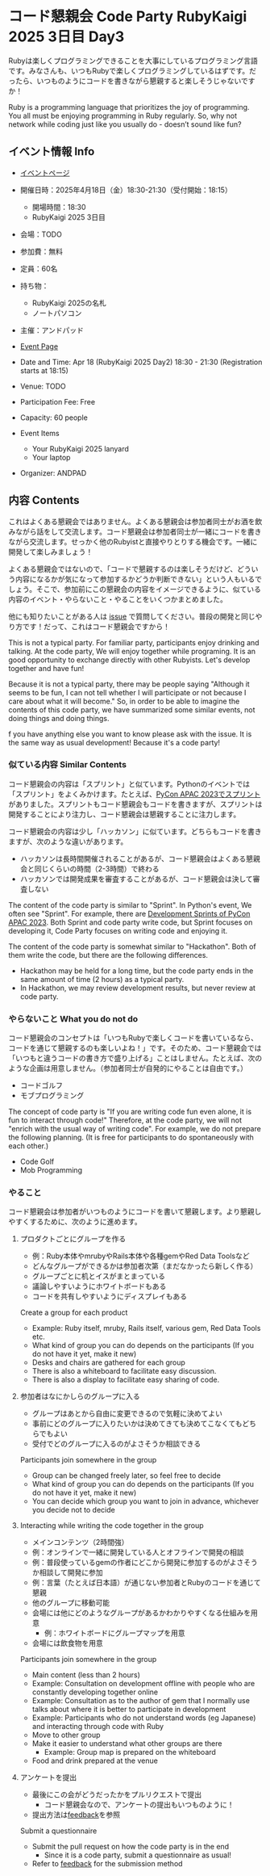 # コード懇親会 Code Party RubyKaigi 2025 3日目 Day3

Rubyは楽しくプログラミングできることを大事にしているプログラミング言語です。みなさんも、いつもRubyで楽しくプログラミングしているはずです。だったら、いつものようにコードを書きながら懇親すると楽しそうじゃないですか！

Ruby is a programming language that prioritizes the joy of programming. You all must be enjoying programming in Ruby regularly. So, why not network while coding just like you usually do - doesn’t sound like fun?

## イベント情報 Info

  * [イベントページ](https://andpad.connpass.com/event/347970)
  * 開催日時：2025年4月18日（金）18:30-21:30（受付開始：18:15）
    * 開場時間：18:30
    * RubyKaigi 2025 3日目
  * 会場：TODO
  * 参加費：無料
  * 定員：60名
  * 持ち物：
    * RubyKaigi 2025の名札
    * ノートパソコン
  * 主催：アンドパッド

  * [Event Page](https://andpad.connpass.com/event/347970)
  * Date and Time: Apr 18 (RubyKaigi 2025 Day2) 18:30 - 21:30 (Registration starts at 18:15)
  * Venue: TODO
  * Participation Fee: Free
  * Capacity: 60 people
  * Event Items
    * Your RubyKaigi 2025 lanyard
    * Your laptop
  * Organizer: ANDPAD

## 内容 Contents

これはよくある懇親会ではありません。よくある懇親会は参加者同士がお酒を飲みながら話をして交流します。コード懇親会は参加者同士が一緒にコードを書きながら交流します。せっかく他のRubyistと直接やりとりする機会です。一緒に開発して楽しみましょう！

よくある懇親会ではないので、「コードで懇親するのは楽しそうだけど、どういう内容になるかが気になって参加するかどうか判断できない」という人もいるでしょう。そこで、参加前にこの懇親会の内容をイメージできるように、似ている内容のイベント・やらないこと・やることをいくつかまとめました。

他にも知りたいことがある人は [issue](https://github.com/andpad-dev/code-party/issues) で質問してください。普段の開発と同じやり方です！だって、これはコード懇親会ですから！

This is not a typical party. For familiar party, participants enjoy drinking and talking. At the code party, We will enjoy together while programing. It is an good opportunity to exchange directly with other Rubyists. Let's develop together and have fun!

Because it is not a typical party, there may be people saying "Although it seems to be fun, I can not tell whether I will participate or not because I care about what it will become." So, in order to be able to imagine the contents of this code party, we have summarized some similar events, not doing things and doing things.

f you have anything else you want to know please ask with the issue. It is the same way as usual development! Because it's a code party!

### 似ている内容 Similar Contents

コード懇親会の内容は「スプリント」と似ています。Pythonのイベントでは「スプリント」をよくみかけます。たとえば、[PyCon APAC 2023でスプリント](https://pyconjp.blogspot.com/2023/10/pyconapac2023-sprints.html)がありました。スプリントもコード懇親会もコードを書きますが、スプリントは開発することにより注力し、コード懇親会は懇親することに注力します。

コード懇親会の内容は少し「ハッカソン」に似ています。どちらもコードを書きますが、次のような違いがあります。

  * ハッカソンは長時間開催されることがあるが、コード懇親会はよくある懇親会と同じくらいの時間（2-3時間）で終わる
  * ハッカソンでは開発成果を審査することがあるが、コード懇親会は決して審査しない

The content of the code party is similar to "Sprint". In Python's event, We often see "Sprint". For example, there are [Development Sprints of PyCon APAC 2023](https://pyconjp.blogspot.com/2023/10/pyconapac2023-sprints.html). Both Sprint and code party write code, but Sprint focuses on developing it, Code Party focuses on writing code and enjoying it.

The content of the code party is somewhat similar to "Hackathon". Both of them write the code, but there are the following differences.

  * Hackathon may be held for a long time, but the code party ends in the same amount of time (2 hours) as a typical party.
  * In Hackathon, we may review development results, but never review at code party.

### やらないこと What you do not do

コード懇親会のコンセプトは「いつもRubyで楽しくコードを書いているなら、コードを通じて懇親するのも楽しいよね！」です。そのため、コード懇親会では「いつもと違うコードの書き方で盛り上げる」ことはしません。たとえば、次のような企画は用意しません。（参加者同士が自発的にやることは自由です。）

  * コードゴルフ
  * モブプログラミング

The concept of code party is "If you are writing code fun even alone, it is fun to interact through code!" Therefore, at the code party, we will not "enrich with the usual way of writing code". For example, we do not prepare the following planning. (It is free for participants to do spontaneously with each other.)

  * Code Golf
  * Mob Programming

### やること

コード懇親会は参加者がいつものようにコードを書いて懇親します。より懇親しやすくするために、次のように進めます。

  1. プロダクトごとにグループを作る
     * 例：Ruby本体やmrubyやRails本体や各種gemやRed Data Toolsなど
     * どんなグループができるかは参加者次第（まだなかったら新しく作る）
     * グループごとに机とイスがまとまっている
     * 議論しやすいようにホワイトボードもある
     * コードを共有しやすいようにディスプレイもある

     Create a group for each product
     * Example: Ruby itself, mruby, Rails itself, various gem, Red Data Tools etc.
     * What kind of group you can do depends on the participants (If you do not have it yet, make it new)
     * Desks and chairs are gathered for each group
     * There is also a whiteboard to facilitate easy discussion.
     * There is also a display to facilitate easy sharing of code.

  1. 参加者はなにかしらのグループに入る
     * グループはあとから自由に変更できるので気軽に決めてよい
     * 事前にどのグループに入りたいかは決めてきても決めてこなくてもどちらでもよい
     * 受付でどのグループに入るのがよさそうか相談できる

     Participants join somewhere in the group
     * Group can be changed freely later, so feel free to decide
     * What kind of group you can do depends on the participants (If you do not have it yet, make it new)
     * You can decide which group you want to join in advance, whichever you decide not to decide

  1. Interacting while writing the code together in the group
     * メインコンテンツ（2時間強）
     * 例：オンラインで一緒に開発している人とオフラインで開発の相談
     * 例：普段使っているgemの作者にどこから開発に参加するのがよさそうか相談して開発に参加
     * 例：言葉（たとえば日本語）が通じない参加者とRubyのコードを通じて懇親
     * 他のグループに移動可能
     * 会場には他にどのようなグループがあるかわかりやすくなる仕組みを用意
       * 例：ホワイトボードにグループマップを用意
     * 会場には飲食物を用意

     Participants join somewhere in the group
     * Main content (less than 2 hours)
     * Example: Consultation on development offline with people who are constantly developing together online
     * Example: Consultation as to the author of gem that I normally use talks about where it is better to participate in development
     * Example: Participants who do not understand words (eg Japanese) and interacting through code with Ruby
     * Move to other group
     * Make it easier to understand what other groups are there
       * Example: Group map is prepared on the whiteboard
     * Food and drink prepared at the venue

  1. アンケートを提出
     * 最後にこの会がどうだったかをプルリクエストで提出
       * コード懇親会なので、アンケートの提出もいつものように！
     * 提出方法は[feedback](feedback/)を参照

     Submit a questionnaire
     * Submit the pull request on how the code party is in the end
       * Since it is a code party, submit a questionnaire as usual!
     * Refer to [feedback](feedback/) for the submission method
